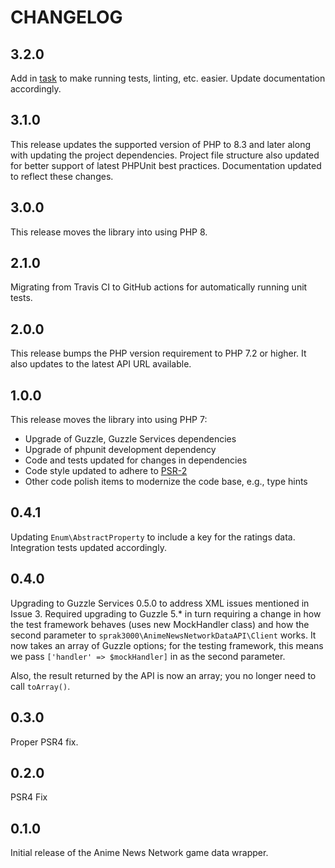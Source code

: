# CHANGELOG

## 3.2.0

Add in [task](https://taskfile.dev) to make running tests, linting, etc. easier.
Update documentation accordingly.

## 3.1.0

This release updates the supported version of PHP to 8.3 and later along with
updating the project dependencies. Project file structure also updated for
better support of latest PHPUnit best practices. Documentation updated to
reflect these changes.

## 3.0.0

This release moves the library into using PHP 8.

## 2.1.0

Migrating from Travis CI to GitHub actions for automatically running unit tests.

## 2.0.0

This release bumps the PHP version requirement to PHP 7.2 or higher. It also
updates to the latest API URL available.

## 1.0.0

This release moves the library into using PHP 7:

* Upgrade of Guzzle, Guzzle Services dependencies
* Upgrade of phpunit development dependency
* Code and tests updated for changes in dependencies
* Code style updated to adhere to [PSR-2](http://www.php-fig.org/psr/psr-2/)
* Other code polish items to modernize the code base, e.g., type hints

## 0.4.1

Updating `Enum\AbstractProperty` to include a key for the ratings data.
Integration tests updated accordingly.

## 0.4.0

Upgrading to Guzzle Services 0.5.0 to address XML issues mentioned in Issue 3.
Required upgrading to Guzzle 5.* in turn requiring a change in how the test
framework behaves (uses new MockHandler class) and how the second parameter to
`sprak3000\AnimeNewsNetworkDataAPI\Client` works. It now takes an array of
Guzzle options; for the testing framework, this means we pass
`['handler' => $mockHandler]` in as the second parameter.

Also, the result returned by the API is now an array; you no longer need to
call `toArray()`.

## 0.3.0

Proper PSR4 fix.

## 0.2.0

PSR4 Fix

## 0.1.0

Initial release of the Anime News Network game data wrapper.
